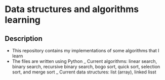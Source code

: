 # Data structures and algorithms learning
## Description
- This repository contains my implementations of some algorithms that I learn
- The files are written using Python
_ Current algorithms: linear search, binary search, recursive binary search, bogo sort, quick sort, selection sort, and merge sort
_ Current data structures: list (array), linked lisst
